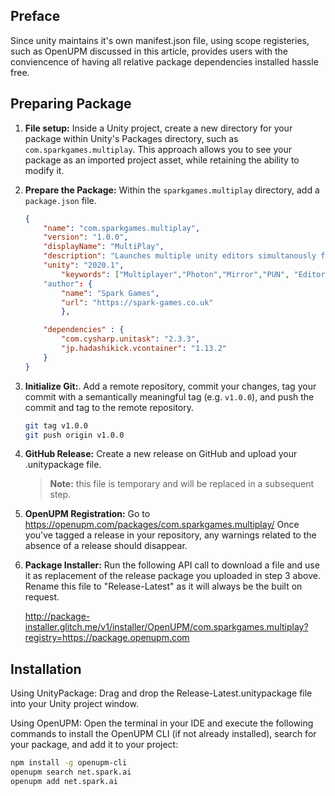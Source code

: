 ## Preface
Since unity maintains it's own manifest.json file, using scope registeries, such as OpenUPM discussed in this article, provides users with the conviencence of having all relative package dependencies installed hassle free.
## Preparing Package
1. **File setup:** Inside a Unity project, create a new directory for your package within Unity's Packages directory, such as `com.sparkgames.multiplay`. This approach allows you to see your package as an imported project asset, while retaining the ability to modify it.

2. **Prepare the Package:** Within the `sparkgames.multiplay` directory, add a `package.json` file.
    ```json
    {
        "name": "com.sparkgames.multiplay",
        "version": "1.0.0",
        "displayName": "MultiPlay",
        "description": "Launches multiple unity editors simultanously for multiplayer testing.",
        "unity": "2020.1",
        	"keywords": ["Multiplayer","Photon","Mirror","PUN", "Editor","Multiple"]
        "author": {
            "name": "Spark Games",
            "url": "https://spark-games.co.uk"
            },

        "dependencies" : {
            "com.cysharp.unitask": "2.3.3",
            "jp.hadashikick.vcontainer": "1.13.2"
        }
    }
    ```

3. **Initialize Git:**. Add a remote repository, commit your changes, tag your commit with a semantically meaningful tag (e.g. `v1.0.0`), and push the commit and tag to the remote repository.
   ```bash
   git tag v1.0.0
   git push origin v1.0.0
   ```
3. **GitHub Release:** Create a new release on GitHub and upload your .unitypackage file. 
    > **Note:** this file is temporary and will be replaced in a subsequent step.


4. **OpenUPM Registration:** Go to https://openupm.com/packages/com.sparkgames.multiplay/ Once you've tagged a release in your repository, any warnings related to the absence of a release should disappear.

5. **Package Installer:** Run the following API call to download a file and use it as replacement of the release package you uploaded in step 3 above. Rename this file to "Release-Latest" as it will always be the built on request.

    http://package-installer.glitch.me/v1/installer/OpenUPM/com.sparkgames.multiplay?registry=https://package.openupm.com

## Installation

Using UnityPackage: Drag and drop the Release-Latest.unitypackage file into your Unity project window.

Using OpenUPM: Open the terminal in your IDE and execute the following commands to install the OpenUPM CLI (if not already installed), search for your package, and add it to your project:
``` bash
npm install -g openupm-cli
openupm search net.spark.ai
openupm add net.spark.ai
```